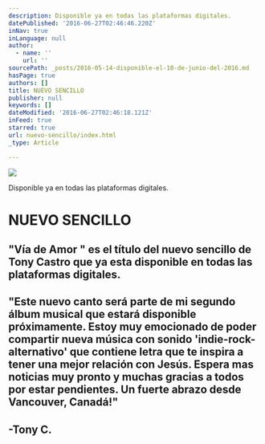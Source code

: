 ```yaml
---
description: Disponible ya en todas las plataformas digitales.
datePublished: '2016-06-27T02:46:46.220Z'
inNav: true
inLanguage: null
author:
  - name: ''
    url: ''
sourcePath: _posts/2016-05-14-disponible-el-10-de-junio-del-2016.md
hasPage: true
authors: []
title: NUEVO SENCILLO
publisher: null
keywords: []
dateModified: '2016-06-27T02:46:18.121Z'
inFeed: true
starred: true
url: nuevo-sencillo/index.html
_type: Article

---
```

![](https://s3-us-west-2.amazonaws.com/the-grid-img/p/b09f43212974ad5cef3ce2875a48e1c5d64ca922.jpg)

Disponible ya en todas las plataformas digitales.

# NUEVO SENCILLO

## "Vía de Amor " es el título del nuevo sencillo de Tony Castro que ya esta disponible en todas las plataformas digitales.

## "Este nuevo canto será parte de mi segundo álbum musical que estará disponible próximamente. Estoy muy emocionado de poder compartir nueva música con sonido 'indie-rock-alternativo' que contiene letra que te inspira a tener una mejor relación con Jesús. Espera mas noticias muy pronto y muchas gracias a todos por estar pendientes. Un fuerte abrazo desde Vancouver, Canadá!"

## -Tony C.